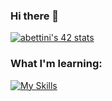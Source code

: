 ### Hi there 👋

[![abettini's 42 stats](https://badge42.vercel.app/api/v2/clfi9m8y2002108l7i78jujoy/stats?cursusId=21&coalitionId=undefined)](https://github.com/JaeSeoKim/badge42)

### What I'm learning:
[![My Skills](https://skillicons.dev/icons?i=c,bash)](https://skillicons.dev)


<!--
**ey-lon/ey-lon** is a ✨ _special_ ✨ repository because its `README.md` (this file) appears on your GitHub profile.

Here are some ideas to get you started:

- 🔭 I’m currently working on ...
- 🌱 I’m currently learning ...
- 👯 I’m looking to collaborate on ...
- 🤔 I’m looking for help with ...
- 💬 Ask me about ...
- 📫 How to reach me: ...
- 😄 Pronouns: ...
- ⚡ Fun fact: ...
-->
